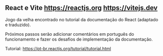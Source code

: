 ## React e Vite https://reactjs.org https://vitejs.dev

Jogo da velha encontrado no tutorial da documentação do React (adaptado e traduzido).

Próximos passos serão adicionar comentários em português do funcionamento e fazer os desafios de implementação da documentação.

Tutorial:
https://pt-br.reactjs.org/tutorial/tutorial.html
